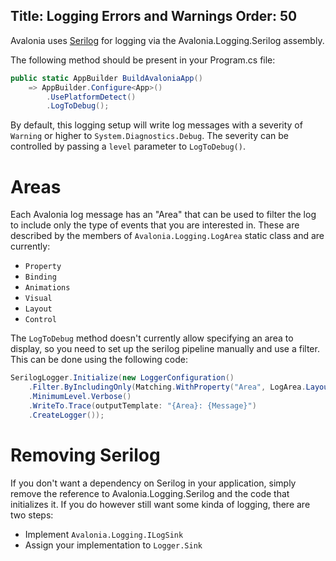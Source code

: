 Title: Logging Errors and Warnings
Order: 50
---

Avalonia uses [Serilog](https://github.com/serilog/serilog) for logging via
the Avalonia.Logging.Serilog assembly.

The following method should be present in your Program.cs file:

```csharp
public static AppBuilder BuildAvaloniaApp()
    => AppBuilder.Configure<App>()
        .UsePlatformDetect()
        .LogToDebug();
```

By default, this logging setup will write log messages with a severity of
`Warning` or higher to `System.Diagnostics.Debug`. The severity can be controlled
by passing a `level` parameter to `LogToDebug()`.

# Areas

Each Avalonia log message has an "Area" that can be used to filter the log to
include only the type of events that you are interested in. These are described
by the members of `Avalonia.Logging.LogArea` static class and are currently:

- `Property`
- `Binding`
- `Animations`
- `Visual`
- `Layout`
- `Control`

The `LogToDebug` method doesn't currently allow specifying an area to display,
so you need to set up the serilog pipeline manually and use a filter. This can
be done using the following code:

```csharp
SerilogLogger.Initialize(new LoggerConfiguration()
    .Filter.ByIncludingOnly(Matching.WithProperty("Area", LogArea.Layout))
    .MinimumLevel.Verbose()
    .WriteTo.Trace(outputTemplate: "{Area}: {Message}")
    .CreateLogger());
```

# Removing Serilog

If you don't want a dependency on Serilog in your application, simply remove
the reference to Avalonia.Logging.Serilog and the code that initializes it. If
you do however still want some kinda of logging, there are two steps:

- Implement `Avalonia.Logging.ILogSink`
- Assign your implementation to `Logger.Sink`
